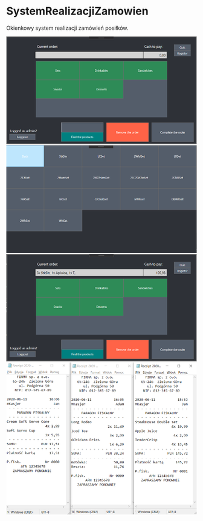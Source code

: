 # SystemRealizacjiZamowien
Okienkowy system realizacji zamówień posiłków.


![ScreenShot](Screens/First.PNG)
![ScreenShot](Screens/Second.PNG)
![ScreenShot](Screens/Third.PNG)
![ScreenShot](Screens/paragon.PNG)
